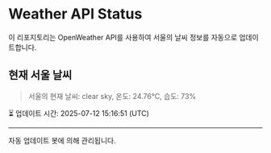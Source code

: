 
# Weather API Status

이 리포지토리는 OpenWeather API를 사용하여 서울의 날씨 정보를 자동으로 업데이트합니다.

## 현재 서울 날씨
> 서울의 현재 날씨: clear sky, 온도: 24.76°C, 습도: 73%

⏳ 업데이트 시간: 2025-07-12 15:16:51 (UTC)

---
자동 업데이트 봇에 의해 관리됩니다.
